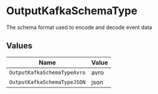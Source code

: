 # OutputKafkaSchemaType

The schema format used to encode and decode event data


## Values

| Name                        | Value                       |
| --------------------------- | --------------------------- |
| `OutputKafkaSchemaTypeAvro` | avro                        |
| `OutputKafkaSchemaTypeJSON` | json                        |